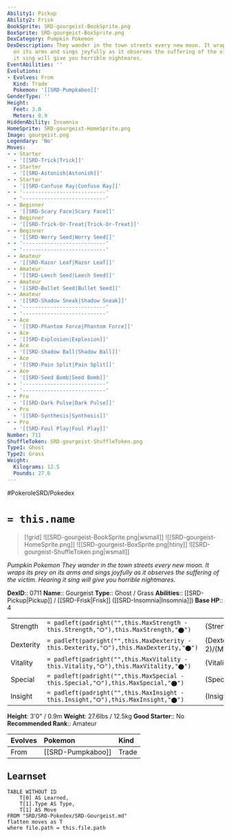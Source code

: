 ```yaml
---
Ability1: Pickup
Ability2: Frisk
BookSprite: SRD-gourgeist-BookSprite.png
BoxSprite: SRD-gourgeist-BoxSprite.png
DexCategory: Pumpkin Pokemon
DexDescription: They wander in the town streets every new moon. It wraps its prey
  on its arms and sings joyfully as it observes the suffering of the victim. Hearing
  it sing will give you horrible nightmares.
EventAbilities: ''
Evolutions:
- Evolves: From
  Kind: Trade
  Pokemon: '[[SRD-Pumpkaboo]]'
GenderType: ''
Height:
  Feet: 3.0
  Meters: 0.9
HiddenAbility: Insomnia
HomeSprite: SRD-gourgeist-HomeSprite.png
Image: gourgeist.png
Legendary: 'No'
Moves:
- - Starter
  - '[[SRD-Trick|Trick]]'
- - Starter
  - '[[SRD-Astonish|Astonish]]'
- - Starter
  - '[[SRD-Confuse Ray|Confuse Ray]]'
- - '---------------------------'
  - '---------------------------'
- - Beginner
  - '[[SRD-Scary Face|Scary Face]]'
- - Beginner
  - '[[SRD-Trick-Or-Treat|Trick-Or-Treat]]'
- - Beginner
  - '[[SRD-Worry Seed|Worry Seed]]'
- - '---------------------------'
  - '---------------------------'
- - Amateur
  - '[[SRD-Razor Leaf|Razor Leaf]]'
- - Amateur
  - '[[SRD-Leech Seed|Leech Seed]]'
- - Amateur
  - '[[SRD-Bullet Seed|Bullet Seed]]'
- - Amateur
  - '[[SRD-Shadow Sneak|Shadow Sneak]]'
- - '---------------------------'
  - '---------------------------'
- - Ace
  - '[[SRD-Phantom Force|Phantom Force]]'
- - Ace
  - '[[SRD-Explosion|Explosion]]'
- - Ace
  - '[[SRD-Shadow Ball|Shadow Ball]]'
- - Ace
  - '[[SRD-Pain Split|Pain Split]]'
- - Ace
  - '[[SRD-Seed Bomb|Seed Bomb]]'
- - '---------------------------'
  - '---------------------------'
- - Pro
  - '[[SRD-Dark Pulse|Dark Pulse]]'
- - Pro
  - '[[SRD-Synthesis|Synthesis]]'
- - Pro
  - '[[SRD-Foul Play|Foul Play]]'
Number: 711
ShuffleToken: SRD-gourgeist-ShuffleToken.png
Type1: Ghost
Type2: Grass
Weight:
  Kilograms: 12.5
  Pounds: 27.6
---
```


#PokeroleSRD/Pokedex

# `= this.name`

> [!grid]
> ![[SRD-gourgeist-BookSprite.png|wsmall]]
> ![[SRD-gourgeist-HomeSprite.png]]
> ![[SRD-gourgeist-BoxSprite.png|htiny]]
> ![[SRD-gourgeist-ShuffleToken.png|wsmall]]


*Pumpkin Pokemon*
*They wander in the town streets every new moon. It wraps its prey on its arms and sings joyfully as it observes the suffering of the victim. Hearing it sing will give you horrible nightmares.*

**DexID**:: 0711
**Name**:: Gourgeist
**Type**:: Ghost / Grass
**Abilities**:: [[SRD-Pickup|Pickup]] / [[SRD-Frisk|Frisk]] ([[SRD-Insomnia|Insomnia]])
**Base HP**:: 4

|           |                                                                                        |                                          |
| --------- | -------------------------------------------------------------------------------------- | ---------------------------------------- |
| Strength  | `= padleft(padright("",this.MaxStrength - this.Strength,"⭘"),this.MaxStrength,"⬤")`    | (Strength::2)/(MaxStrength::5)   |
| Dexterity | `= padleft(padright("",this.MaxDexterity - this.Dexterity,"⭘"),this.MaxDexterity,"⬤")` | (Dexterity:: 2)/(MaxDexterity::5) |
| Vitality  | `= padleft(padright("",this.MaxVitality - this.Vitality,"⭘"),this.MaxVitality,"⬤")`    | (Vitality::3)/(MaxVitality::7)   |
| Special   | `= padleft(padright("",this.MaxSpecial - this.Special,"⭘"),this.MaxSpecial,"⬤")`       | (Special::2)/(MaxSpecial::4)     |
| Insight   | `= padleft(padright("",this.MaxInsight - this.Insight,"⭘"),this.MaxInsight,"⬤")`       | (Insight::2)/(MaxInsight::5)     |

**Height**: 3'0" / 0.9m
**Weight**: 27.6lbs / 12.5kg
**Good Starter**:: No
**Recommended Rank**:: Amateur

| Evolves   | Pokemon           | Kind   |
|:----------|:------------------|:-------|
| From      | [[SRD-Pumpkaboo]] | Trade  |

## Learnset

```dataview
TABLE WITHOUT ID
    T[0] AS Learned,
    T[1].Type AS Type,
    T[1] AS Move
FROM "SRD/SRD-Pokedex/SRD-Gourgeist.md"
flatten moves as T
where file.path = this.file.path
```
